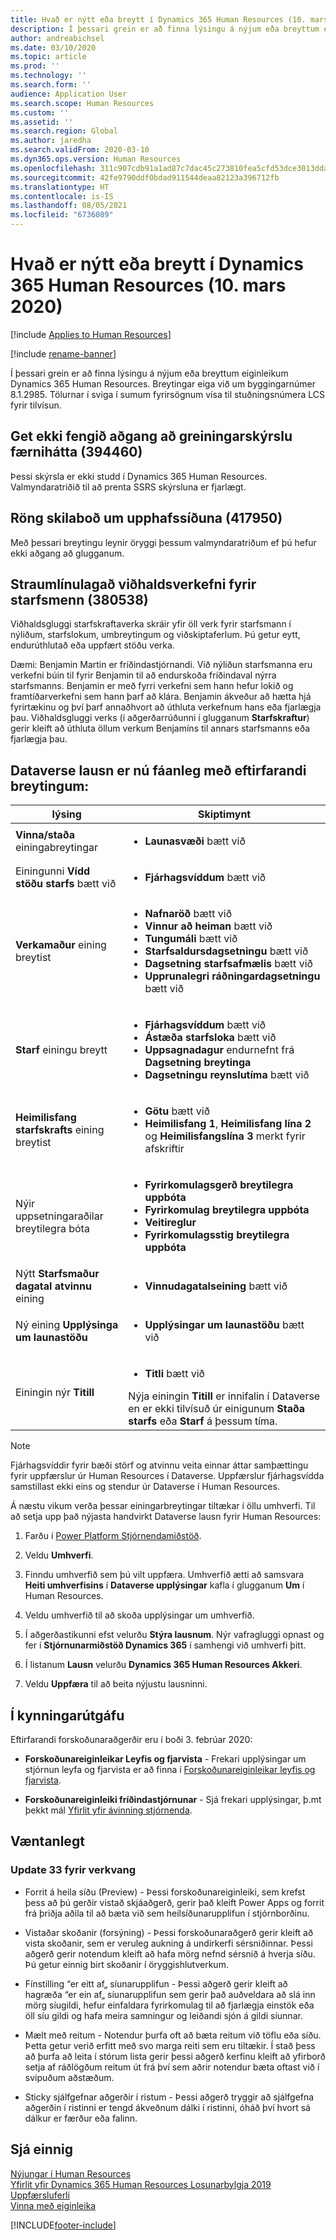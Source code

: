 ```yaml
---
title: Hvað er nýtt eða breytt í Dynamics 365 Human Resources (10. mars 2020)
description: Í þessari grein er að finna lýsingu á nýjum eða breyttum eiginleikum í Microsoft Dynamics 365 Human Resources fyrir 10. mars 2020.
author: andreabichsel
ms.date: 03/10/2020
ms.topic: article
ms.prod: ''
ms.technology: ''
ms.search.form: ''
audience: Application User
ms.search.scope: Human Resources
ms.custom: ''
ms.assetid: ''
ms.search.region: Global
ms.author: jaredha
ms.search.validFrom: 2020-03-10
ms.dyn365.ops.version: Human Resources
ms.openlocfilehash: 311c907cdb91a1ad87c7dac45c273810fea5cfd53dce3013dda870c1932b3a25
ms.sourcegitcommit: 42fe9790ddf0bdad911544deaa82123a396712fb
ms.translationtype: HT
ms.contentlocale: is-IS
ms.lasthandoff: 08/05/2021
ms.locfileid: "6736089"
---
```

# <a name="whats-new-or-changed-in-dynamics-365-human-resources-march-10-2020"></a>Hvað er nýtt eða breytt í Dynamics 365 Human Resources (10. mars 2020)

[!include [Applies to Human Resources](../includes/applies-to-hr.md)]

[!include [rename-banner](~/includes/cc-data-platform-banner.md)]

Í þessari grein er að finna lýsingu á nýjum eða breyttum eiginleikum Dynamics 365 Human Resources. Breytingar eiga við um byggingarnúmer 8.1.2985. Tölurnar í sviga í sumum fyrirsögnum vísa til stuðningsnúmera LCS fyrir tilvísun.

## <a name="cant-access-skill-gap-analysis-report-394460"></a>Get ekki fengið aðgang að greiningarskýrslu færnihátta (394460)

Þessi skýrsla er ekki studd í Dynamics 365 Human Resources. Valmyndaratriðið til að prenta SSRS skýrsluna er fjarlægt.

## <a name="incorrect-message-accessing-the-getting-started-page-417950"></a>Röng skilaboð um upphafssíðuna (417950)

Með þessari breytingu leynir öryggi þessum valmyndaratriðum ef þú hefur ekki aðgang að glugganum.

## <a name="streamlined-task-maintenance-for-employees-380538"></a>Straumlínulagað viðhaldsverkefni fyrir starfsmenn (380538)

Viðhaldsgluggi starfskraftaverka skráir yfir öll verk fyrir starfsmann í nýliðum, starfslokum, umbreytingum og viðskiptaferlum. Þú getur eytt, endurúthlutað eða uppfært stöðu verka.

Dæmi: Benjamin Martin er fríðindastjórnandi. Við nýliðun starfsmanna eru verkefni búin til fyrir Benjamin til að endurskoða fríðindaval nýrra starfsmanns. Benjamin er með fyrri verkefni sem hann hefur lokið og framtíðarverkefni sem hann þarf að klára. Benjamin ákveður að hætta hjá fyrirtækinu og því þarf annaðhvort að úthluta verkefnum hans eða fjarlægja þau. Viðhaldsgluggi verks (í aðgerðarrúðunni í glugganum **Starfskraftur**) gerir kleift að úthluta öllum verkum Benjamíns til annars starfsmanns eða fjarlægja þau.  

## <a name="dataverse-solution-is-now-available-with-the-following-changes"></a>Dataverse lausn er nú fáanleg með eftirfarandi breytingum:

| lýsing | Skiptimynt |
| --- | --- |
| **Vinna/staða** einingabreytingar | <ul><li>**Launasvæði** bætt við</li>|
| Einingunni **Vídd stöðu starfs** bætt við | <ul><li>**Fjárhagsvíddum** bætt við</li>
| **Verkamaður** eining breytist | <ul><li>**Nafnaröð** bætt við</li><li>**Vinnur að heiman** bætt við</li><li>**Tungumáli** bætt við</li><li>**Starfsaldursdagsetningu** bætt við</li><li>**Dagsetning starfsafmælis** bætt við</li><li>**Upprunalegri ráðningardagsetningu** bætt við</li></ul> |
| **Starf** einingu breytt | <ul><li>**Fjárhagsvíddum** bætt við</li><li>**Ástæða starfsloka** bætt við</li><li>**Uppsagnadagur** endurnefnt frá **Dagsetning breytinga**</li><li>**Dagsetningu reynslutíma** bætt við</li></ul> |
| **Heimilisfang starfskrafts** eining breytist | <ul><li>**Götu** bætt við</li><li>**Heimilisfang 1**, **Heimilisfang lína 2** og **Heimilisfangslína 3** merkt fyrir afskriftir</li></ul> |
| Nýir uppsetningaraðilar breytilegra bóta | <ul><li>**Fyrirkomulagsgerð breytilegra uppbóta**</li><li>**Fyrirkomulag breytilegra uppbóta**</li><li>**Veitireglur**</li><li>**Fyrirkomulagsstig breytilegra uppbóta**</li></ul> |
| Nýtt **Starfsmaður dagatal atvinnu** eining | <ul><li>**Vinnudagatalseining** bætt við</li></ul> |
| Ný eining **Upplýsinga um launastöðu** | <ul><li>**Upplýsingar um launastöðu** bætt við</li></ul> |
| Einingin nýr **Titill** | <ul><li>**Titli** bætt við</li></ul> Nýja einingin **Titill** er innifalin í Dataverse en er ekki tilvísuð úr einigunum **Staða starfs** eða **Starf** á þessum tíma. |

> [!NOTE]
> Fjárhagsvíddir fyrir bæði störf og atvinnu veita einnar áttar samþættingu fyrir uppfærslur úr Human Resources í Dataverse. Uppfærslur fjárhagsvídda samstillast ekki eins og stendur úr Dataverse í Human Resources.

Á næstu vikum verða þessar einingarbreytingar tiltækar í öllu umhverfi. Til að setja upp það nýjasta handvirkt Dataverse lausn fyrir Human Resources:

1.  Farðu í [Power Platform Stjórnendamiðstöð](https://admin.powerplatform.microsoft.com).

2.  Veldu **Umhverfi**.

3.  Finndu umhverfið sem þú vilt uppfæra. Umhverfið ætti að samsvara **Heiti umhverfisins** í **Dataverse upplýsingar** kafla í glugganum **Um** í Human Resources.

4.  Veldu umhverfið til að skoða upplýsingar um umhverfið.

5.  Í aðgerðastikunni efst velurðu **Stýra lausnum**. Nýr vafragluggi opnast og fer í **Stjórnunarmiðstöð Dynamics 365** í samhengi við umhverfi þitt.

6.  Í listanum **Lausn** velurðu **Dynamics 365 Human Resources Akkeri**.

7.  Veldu **Uppfæra** til að beita nýjustu lausninni.

## <a name="in-preview"></a>Í kynningarútgáfu

Eftirfarandi forskoðunaraðgerðir eru í boði 3. febrúar 2020:

- **Forskoðunareiginleikar Leyfis og fjarvista** - Frekari upplýsingar um stjórnun leyfa og fjarvista er að finna í [Forskoðunareiginleikar leyfis og fjarvista](hr-leave-and-absence-overview.md?leave-and-absence-preview-features).

- **Forskoðunareiginleiki fríðindastjórnunar** - Sjá frekari upplýsingar, þ.mt þekkt mál [Yfirlit yfir ávinning stjórnenda](hr-benefits-management-overview.md).

## <a name="coming-soon"></a>Væntanlegt

### <a name="platform-update-33"></a>Update 33 fyrir verkvang

- Forrit á heila síðu (Preview) - Þessi forskoðunareiginleiki, sem krefst þess að þú gerðir vistað skjáaðgerð, gerir það kleift Power Apps og forrit frá þriðja aðila til að bæta við sem heilsíðunarupplifun í stjórnborðinu.

- Vistaðar skoðanir (forsýning) - Þessi forskoðunaraðgerð gerir kleift að vista skoðanir, sem er veruleg aukning á undirkerfi sérsniðinnar. Þessi aðgerð gerir notendum kleift að hafa mörg nefnd sérsnið á hverja síðu. Þú getur einnig birt skoðanir í öryggishlutverkum.

- Fínstilling “er eitt af„ síunarupplifun - Þessi aðgerð gerir kleift að hagræða “er ein af„ síunarupplifun sem gerir það auðveldara að slá inn mörg síugildi, hefur einfaldara fyrirkomulag til að fjarlægja einstök eða öll síu gildi og hafa meira samningur og leiðandi sjón á gildi síunnar.

- Mælt með reitum - Notendur þurfa oft að bæta reitum við töflu eða síðu. Þetta getur verið erfitt með svo marga reiti sem eru tiltækir. Í stað þess að þurfa að leita í stórum lista gerir þessi aðgerð kerfinu kleift að yfirborð setja af ráðlögðum reitum út frá því sem aðrir notendur bæta oftast við í svipuðum aðstæðum.

- Sticky sjálfgefnar aðgerðir í ristum - Þessi aðgerð tryggir að sjálfgefna aðgerðin í ristinni er tengd ákveðnum dálki í ristinni, óháð því hvort sá dálkur er færður eða falinn.

## <a name="see-also"></a>Sjá einnig

[Nýjungar í Human Resources](hr-admin-whats-new.md)</br>
[Yfirlit yfir Dynamics 365 Human Resources Losunarbylgja 2019](/dynamics365-release-plan/2019wave2/dynamics365-human-resources/)</br>
[Uppfærsluferli](hr-admin-setup-update-process.md)</br>
[Vinna með eiginleika](hr-admin-manage-features.md)

[!INCLUDE[footer-include](../includes/footer-banner.md)]